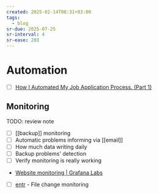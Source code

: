 ```yaml
---
created: 2025-02-14T08:31+03:00
tags:
  - blog
sr-due: 2025-07-25
sr-interval: 4
sr-ease: 203
---
```


# Automation

- [ ] [How I Automated My Job Application Process. (Part 1)](https://blog.daviddodda.com/how-i-automated-my-job-application-process-part-1)

## Monitoring

TODO: review note

- [ ] [[backup]] monitoring
- [ ] Automatic problems informing via [[email]]
- [ ] How much data writing daily
- [ ] Backup problems' detection
- [ ] Verify monitoring is really working
- [Website monitoring | Grafana Labs](https://grafana.com/grafana/dashboards/13041-website-monitoring/)
- [ ] [entr](https://github.com/eradman/entr) - File change monitoring
